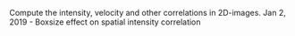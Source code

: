 Compute the intensity, velocity and other correlations in 2D-images.
Jan 2, 2019 - Boxsize effect on spatial intensity correlation
